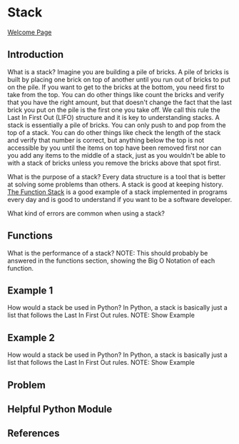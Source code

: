# Stack

[Welcome Page](https://github.com/Morthais/data_structure_final/blob/main/0-welcome.md)

## Introduction

What is a stack? Imagine you are building a pile of bricks. A pile of bricks is built by placing one brick on top of another until you run out of bricks to put on the pile. If you want to get to the bricks at the bottom, you need first to take from the top. You can do other things like count the bricks and verify that you have the right amount, but that doesn't change the fact that the last brick you put on the pile is the first one you take off. We call this rule the Last In First Out (LIFO) structure and it is key to understanding stacks. A stack is essentially a pile of bricks. You can only push to and pop from the top of a stack. You can do other things like check the length of the stack and verify that number is correct, but anything below the top is not accessible by you until the items on top have been removed first nor can you add any items to the middle of a stack, just as you wouldn't be able to with a stack of bricks unless you remove the bricks above that spot first.

What is the purpose of a stack? Every data structure is a tool that is better at solving some problems than others. A stack is good at keeping history. [The Function Stack]() is a good example of a stack implemented in programs every day and is good to understand if you want to be a software developer.

What kind of errors are common when using a stack?

## Functions

What is the performance of a stack? NOTE: This should probably be answered in the functions section, showing the Big O Notation of each function.

## Example 1

How would a stack be used in Python? In Python, a stack is basically just a list that follows the Last In First Out rules. NOTE: Show Example

## Example 2

How would a stack be used in Python? In Python, a stack is basically just a list that follows the Last In First Out rules. NOTE: Show Example

## Problem

## Helpful Python Module

## References
